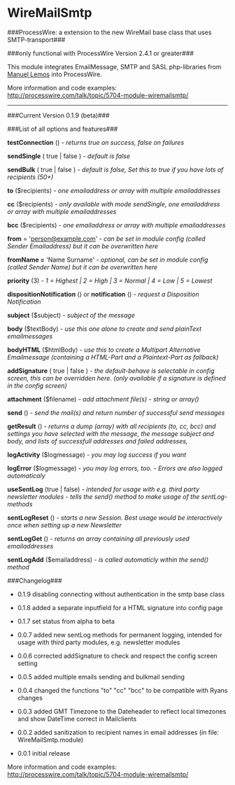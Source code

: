WireMailSmtp
============

###ProcessWire: a extension to the new WireMail base class that uses SMTP-transport###

###only functional with ProcessWire Version 2.4.1 or greater###

This module integrates EmailMessage, SMTP and SASL php-libraries from [Manuel Lemos](http://www.phpclasses.org/browse/author/1.html) into ProcessWire.


More information and code examples: http://processwire.com/talk/topic/5704-module-wiremailsmtp/

---


###Current Version 0.1.9  (beta)###


###List of all options and features###

**testConnection** () *- returns true on success, false on failures*


**sendSingle** ( true | false ) *- default is false*

**sendBulk** ( true | false ) *- default is false, Set this to true if you have lots of recipients (50+)*


**to** ($recipients) *- one emailaddress or array with multiple emailaddresses*

**cc** ($recipients) *- only available with mode sendSingle, one emailaddress or array with multiple emailaddresses*

**bcc** ($recipients) *- one emailaddress or array with multiple emailaddresses*



**from** = 'person@example.com' *- can be set in module config (called Sender Emailaddress) but it can be overwritten here*

**fromName =** 'Name Surname' *- optional, can be set in module config (called Sender Name) but it can be overwritten here*


**priority** (3) *- 1 = Highest | 2 = High | 3 = Normal | 4 = Low | 5 = Lowest*

**dispositionNotification** () or **notification** ()  *- request a Disposition Notification*


**subject** ($subject) *- subject of the message*

**body** ($textBody) *- use this one alone to create and send plainText emailmessages*

**bodyHTML** ($htmlBody) *- use this to create a Multipart Alternative Emailmessage (containing a HTML-Part and a Plaintext-Part as fallback)*

**addSignature** ( true | false ) *- the default-behave is selectable in config screen, this can be overridden here. (only available if a signature is defined in the config screen)*

**attachment** ($filename) *- add attachment file(s) - string or array()*


**send** () *- send the mail(s) and return number of successful send messages*


**getResult** () *- returns a dump (array) with all recipients (to, cc, bcc) and settings you have selected with the message, the message subject and body, and lists of successfull addresses and failed addresses,*


**logActivity** ($logmessage) *- you may log success if you want*

**logError** ($logmessage) *- you may log errors, too. - Errors are also logged automaticaly*


**useSentLog** (true | false) *- intended for usage with e.g. third party newsletter modules - tells the send() method to make usage of the sentLog-methods*

**sentLogReset** ()  *- starts a new Session. Best usage would be interactively once when setting up a new Newsletter*

**sentLogGet** ()  *- returns an array containing all previously used emailaddresses*

**sentLogAdd** ($emailaddress)  *- is called automaticly within the send() method*



###Changelog###

+    0.1.9 disabling connecting without authentication in the smtp base class

+    0.1.8 added a separate inputfield for a HTML signature into config page

+    0.1.7 set status from alpha to beta

+    0.0.7 added new sentLog methods for permanent logging, intended for usage with third party modules, e.g. newsletter modules

+    0.0.6 corrected addSignature to check and respect the config screen setting
     
+    0.0.5 added multiple emails sending and bulkmail sending
     
+    0.0.4 changed the functions "to" "cc" "bcc" to be compatible with Ryans changes
     
+    0.0.3 added GMT Timezone to the Dateheader to reflect local timezones and show DateTime correct in Mailclients
     
+    0.0.2 added sanitization to recipient names in email addresses (in file: WireMailSmtp.module)
     
+    0.0.1 initial release


More information and code examples: http://processwire.com/talk/topic/5704-module-wiremailsmtp/
